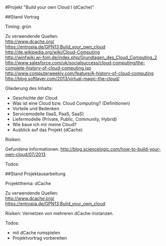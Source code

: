 #Projekt "Build your own Cloud I (dCache)"


##Stand Vortrag

Timing: grün

Zu verwendende Quellen:  
http://www.dcache.org/  
https://entropia.de/GPN13:Build_your_own_cloud  
http://de.wikipedia.org/wiki/Cloud-Computing  
http://winfwiki.wi-fom.de/index.php/Grundlagen_des_Cloud_Computing_2  
http://www.salesforce.com/uk/socialsuccess/cloud-computing/the-complete-history-of-cloud-computing.jsp  
http://www.computerweekly.com/feature/A-history-of-cloud-computing  
http://blog.softlayer.com/2013/virtual-magic-the-cloud/  

Gliederung des Inhalts:
- Geschichte der Cloud
- Was ist eine Cloud bzw. Cloud Computing? (Definitionen)
- Vorteile und Bedenken
- Servicemodelle (IaaS, PaaS, SaaS)
- Liefermodelle (Private, Public, Community, Hybrid)
- Wie baue ich mir meine Cloud?
- Ausblick auf das Projekt (dCache)

Risiken:

Gefundene Informationen:
http://blog.sciencelogic.com/how-to-build-your-own-cloud/07/2013  

Todos:


##Stand Projektausarbeitung

Projektthema:
dCache

Zu verwendende Quellen:  
http://www.dcache.org/   
https://entropia.de/GPN13:Build_your_own_cloud

Risiken:
Vernetzen von mehreren dCache-Instanzen.

Todos:
- mit dCache rumspielen
- Projektvortrag vorbereiten
